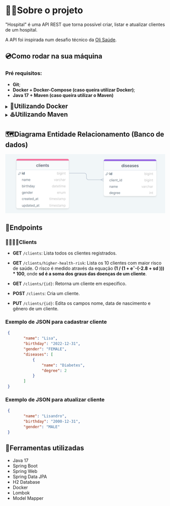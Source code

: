# 👨‍💻Sobre o projeto
"Hospital" é uma API REST que torna possível criar, listar e atualizar clientes de um hospital.

A API foi inspirada num desafio técnico da [Oli Saúde](https://github.com/olisaude/teste-dev-backend).

## 💿Como rodar na sua máquina

### Pré requisitos: 

- **Git**;
- **Docker + Docker-Compose (caso queira utilizar Docker)**;
- **Java 17 + Maven (caso queira utilizar o Maven)**

<details>
    <summary><b style="font-size:1.4em;">🐳Utilizando Docker</b></summary>

```shell
# Clone o repositório na sua máquina
$ git clone https://github.com/lleonardus/hospital-api.git

# Abra a pasta do projeto
$ cd hospital-api

# Inicie o projeto usando Docker
$ docker-compose up
```

Após esse processo, a API vai estar rodando em **http://localhost:8080**.

</details>

<details>
    <summary><b style="font-size:1.4em;">♨️Utilizando Maven</b></summary>

 ```shell
# Clone o repositório na sua máquina
$ git clone https://github.com/lleonardus/hospital-api.git

# Abra a pasta do projeto
$ cd hospital-api

# Inicie o projeto usando Maven
$ mvn spring-boot:run
```

Após esse processo, a API vai estar rodando em **http://localhost:8080**
e o banco de dados (H2 database) pode ser acessado em **http://localhost:8080/h2-console/**

</details> 

## 🗺️Diagrama Entidade Relacionamento (Banco de dados)

![diagrama](images/diagrama.png)

## 🎯Endpoints

### 👨‍👩‍👦‍👦Clients

- **GET** `/clients`: Lista todos os clientes registrados.
- **GET** `/clients/higher-health-risk`: Lista os 10 clientes com maior risco de saúde. O risco é medido através
da equação **(1 / (1 + eˆ-(-2.8 + sd ))) * 100**, onde **sd é a soma dos graus das doenças de um cliente**.

- **GET** `/clients/{id}`: Retorna um cliente em específico.
- **POST** `/clients`: Cria um cliente.
- **PUT** `/clients/{id}`: Edita os campos nome, data de nascimento e gênero de um cliente.

### Exemplo de JSON para cadastrar cliente

```json
 {
        "name": "Lisa",
        "birthday": "2022-12-31",
        "gender": "FEMALE",
        "diseases": [
            {
                "name": "Diabetes",
                "degree": 2
            }
        ]
 }
```

### Exemplo de JSON para atualizar cliente

```json
 {
        "name": "Lisandro",
        "birthday": "2000-12-31",
        "gender": "MALE"
 }
```

## 🧰Ferramentas utilizadas

- Java 17
- Spring Boot
- Spring Web
- Spring Data JPA
- H2 Database
- Docker
- Lombok
- Model Mapper
